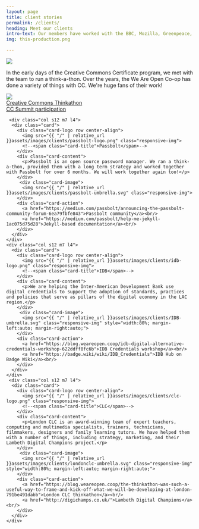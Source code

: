 ```yaml
---
layout: page
title: client stories
permalink: /clients/
heading: Meet our clients
intro-text: Our members have worked with the BBC, Mozilla, Greenpeace, Moodle, Creative Commons and tens of other household names. As a co-op, our clients benefit from the multitude of skills and expertise our members possess.
img: this-production.png

---
```

<div class="row">
    <div class="col s12 m7 l4">
      <div class="card">
        <div class="card-logo row center-align">
          <img src="{{ "/" | relative_url }}assets/images/clients/cc-logo-client.svg" class="responsive-img">
          <!--<span class="card-title">Creative Commons</span>-->
        </div>
        <div class="card-content">
          <p>In the early days of the Creative Commons Certificate program, we met with the team to run a think-a-thon. Over the years, the We Are Open Co-op has done a variety of things with CC. We're huge fans of their work!</p>
        </div>
        <div class="card-image">
          <img src="{{ "/" | relative_url }}assets/images/clients/creativecommons-client.png" class="responsive-img">
          <!--<span class="card-title">Creative Commons</span>-->
        </div>
        <div class="card-action">
          <a href="https://blog.weareopen.coop/creative-commons-thinkathon-f82bfbee00">Creative Commons Thinkathon</a><br/>
          <a href="https://blog.weareopen.coop/the-future-of-the-commons-is-an-open-planet-e2ef5095aef">CC Summit participation</a>
        </div>
      </div>
    </div>
    
     <div class="col s12 m7 l4">
      <div class="card">
        <div class="card-logo row center-align">
	      <img src="{{ "/" | relative_url }}assets/images/clients/passbolt-logo.png" class="responsive-img">
          <!--<span class="card-title">Passbolt</span>-->
        </div>
        <div class="card-content">
          <p>Passbolt is an open source password manager. We ran a think-a-thon, provided them with a long term strategy and worked together with Passbolt for over 6 months. We will work together again too!</p>
        </div>
         <div class="card-image">
	      <img src="{{ "/" | relative_url }}assets/images/clients/passbolt-umbrella.svg" class="responsive-img">
        </div>
        <div class="card-action">
	      <a href="https://medium.com/passbolt/announcing-the-passbolt-community-forum-6ea79fbfe843">Passbolt community</a><br/>
          <a href="https://medium.com/passbolt/help-me-jekyll-1ac075d75d28">Jekyll-based documentation</a><br/>
        </div>
      </div>
    </div>
    <div class="col s12 m7 l4">
      <div class="card">
        <div class="card-logo row center-align">
	      <img src="{{ "/" | relative_url }}assets/images/clients/idb-logo.png" class="responsive-img">
          <!--<span class="card-title">IDB</span>-->
        </div>
        <div class="card-content">
          <p>We are helping the Inter-American Development Bank use digital credentials to support the adoption of standards, practices and policies that serve as pillars of the digital economy in the LAC region.</p>
        </div>
         <div class="card-image">
	      <img src="{{ "/" | relative_url }}assets/images/clients/IDB-umbrella.svg" class="responsive-img" style="width:80%; margin-left:auto; margin-right:auto;">
        </div>
        <div class="card-action">
	      <a href="https://blog.weareopen.coop/idb-digital-alternative-credentials-workshop-622ddff8fc6b">IDB Credentials workshop</a><br/>
          <a href="https://badge.wiki/wiki/IDB_Credentials">IDB Hub on Badge Wiki</a><br/>
        </div>
      </div>
    </div>
     <div class="col s12 m7 l4">
      <div class="card">
        <div class="card-logo row center-align">
	      <img src="{{ "/" | relative_url }}assets/images/clients/clc-logo.png" class="responsive-img">
          <!--<span class="card-title">CLC</span>-->
        </div>
        <div class="card-content">
          <p>London CLC is an award-winning team of expert teachers, computing and multimedia specialists, trainers, technicians, filmmakers, designers and family learning tutors. We have helped them with a number of things, including strategy, marketing, and their Lambeth Digital Champions project.</p>
        </div>
         <div class="card-image">
	      <img src="{{ "/" | relative_url }}assets/images/clients/londonclc-umbrella.svg" class="responsive-img" style="width:80%; margin-left:auto; margin-right:auto;">
        </div>
        <div class="card-action">
	      <a href="https://blog.weareopen.coop/the-thinkathon-was-such-a-useful-way-to-frame-and-kick-off-what-we-will-be-developing-at-london-791be491dabb">London CLC thinkathon</a><br/>
          <a href="http://digichamps.co.uk/">Lambeth Digital Champions</a><br/>
        </div>
      </div>
    </div>
</div>


                          
